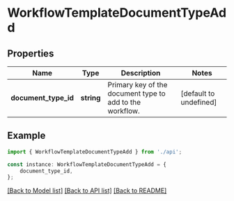 # WorkflowTemplateDocumentTypeAdd


## Properties

Name | Type | Description | Notes
------------ | ------------- | ------------- | -------------
**document_type_id** | **string** | Primary key of the document type to add to the workflow. | [default to undefined]

## Example

```typescript
import { WorkflowTemplateDocumentTypeAdd } from './api';

const instance: WorkflowTemplateDocumentTypeAdd = {
    document_type_id,
};
```

[[Back to Model list]](../README.md#documentation-for-models) [[Back to API list]](../README.md#documentation-for-api-endpoints) [[Back to README]](../README.md)
